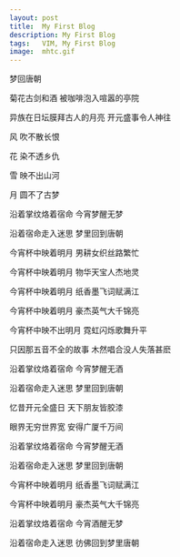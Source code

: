 ```yaml
---
layout: post
title:  My First Blog
description: My First Blog
tags:   VIM, My First Blog
image:  mhtc.gif
---
```


梦回唐朝

菊花古剑和酒 被咖啡泡入喧嚣的亭院 

异族在日坛膜拜古人的月亮 开元盛事令人神往 

风 吹不散长恨 

花 染不透乡仇 

雪 映不出山河 

月 圆不了古梦 

沿着掌纹烙着宿命 今宵梦醒无梦

沿着宿命走入迷思 梦里回到唐朝 

今宵杯中映着明月 男耕女织丝路繁忙 

今宵杯中映着明月 物华天宝人杰地灵 

今宵杯中映着明月 纸香墨飞词赋满江 

今宵杯中映着明月 豪杰英气大千锦亮 

今宵杯中映不出明月 霓虹闪烁歌舞升平 

只因那五音不全的故事 木然唱合没人失落甚麽 

沿着掌纹烙着宿命 今宵梦醒无酒 

沿着宿命走入迷思 梦里回到唐朝 

忆昔开元全盛日 天下朋友皆胶漆 

眼界无穷世界宽 安得广厦千万间 

沿着掌纹烙着宿命 今宵梦醒无酒 

沿着宿命走入迷思 梦里回到唐朝 

今宵杯中映着明月 纸香墨飞词赋满江 

今宵杯中映着明月 豪杰英气大千锦亮 

沿着掌纹烙着宿命 今宵酒醒无梦 

沿着宿命走入迷思 彷佛回到梦里唐朝